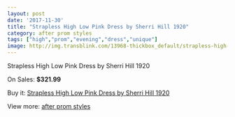 ```yaml
---
layout: post
date: '2017-11-30'
title: "Strapless High Low Pink Dress by Sherri Hill 1920"
category: after prom styles
tags: ["high","prom","evening","dress","unique"]
image: http://img.transblink.com/13968-thickbox_default/strapless-high-low-pink-dress-by-sherri-hill-1920.jpg
---
```

Strapless High Low Pink Dress by Sherri Hill 1920

On Sales: **$321.99**
<a href="https://www.transblink.com/en/after-prom-styles/4472-strapless-high-low-pink-dress-by-sherri-hill-1920.html"><amp-img layout="responsive" width="600" height="600" src="//img.transblink.com/13968-thickbox_default/strapless-high-low-pink-dress-by-sherri-hill-1920.jpg" alt="Strapless High Low Pink Dress by Sherri Hill 1920 0" /></a>
<a href="https://www.transblink.com/en/after-prom-styles/4472-strapless-high-low-pink-dress-by-sherri-hill-1920.html"><amp-img layout="responsive" width="600" height="600" src="//img.transblink.com/13970-thickbox_default/strapless-high-low-pink-dress-by-sherri-hill-1920.jpg" alt="Strapless High Low Pink Dress by Sherri Hill 1920 1" /></a>
<a href="https://www.transblink.com/en/after-prom-styles/4472-strapless-high-low-pink-dress-by-sherri-hill-1920.html"><amp-img layout="responsive" width="600" height="600" src="//img.transblink.com/13969-thickbox_default/strapless-high-low-pink-dress-by-sherri-hill-1920.jpg" alt="Strapless High Low Pink Dress by Sherri Hill 1920 2" /></a>

Buy it: [Strapless High Low Pink Dress by Sherri Hill 1920](https://www.transblink.com/en/after-prom-styles/4472-strapless-high-low-pink-dress-by-sherri-hill-1920.html "Strapless High Low Pink Dress by Sherri Hill 1920")

View more: [after prom styles](https://www.transblink.com/en/55-after-prom-styles "after prom styles")